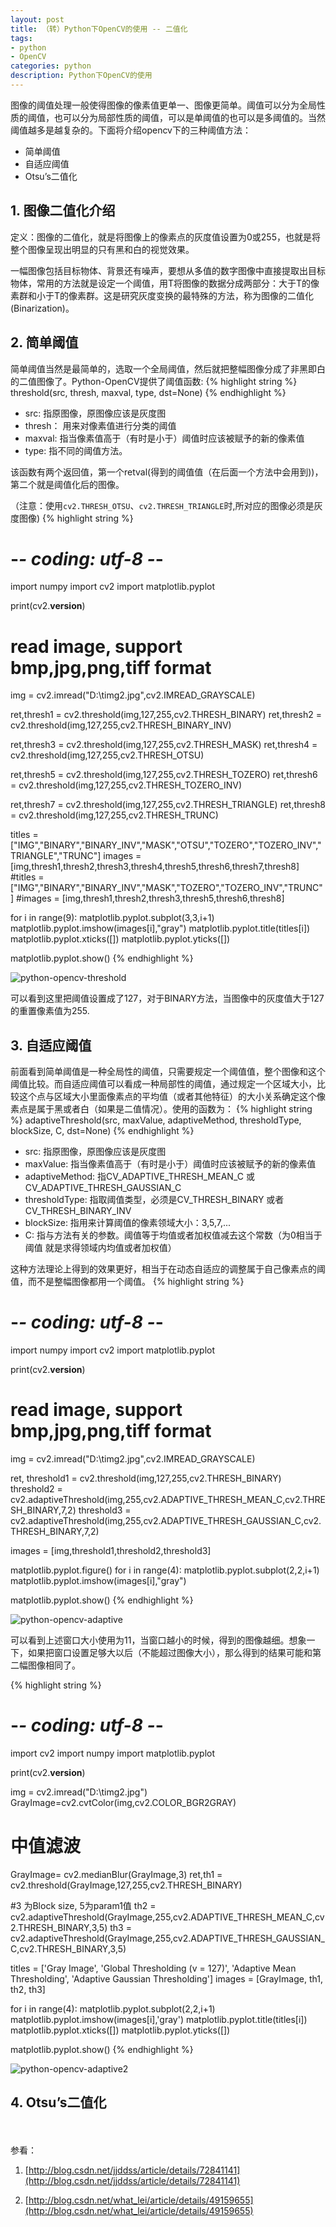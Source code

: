 ```yaml
---
layout: post
title: （转）Python下OpenCV的使用 -- 二值化
tags:
- python
- OpenCV
categories: python
description: Python下OpenCV的使用
---
```


图像的阈值处理一般使得图像的像素值更单一、图像更简单。阈值可以分为全局性质的阈值，也可以分为局部性质的阈值，可以是单阈值的也可以是多阈值的。当然阈值越多是越复杂的。下面将介绍opencv下的三种阈值方法：

* 简单阈值
* 自适应阈值
* Otsu’s二值化

<!-- more -->


## 1. 图像二值化介绍

定义：图像的二值化，就是将图像上的像素点的灰度值设置为0或255，也就是将整个图像呈现出明显的只有黑和白的视觉效果。

一幅图像包括目标物体、背景还有噪声，要想从多值的数字图像中直接提取出目标物体，常用的方法就是设定一个阈值，用T将图像的数据分成两部分：大于T的像素群和小于T的像素群。这是研究灰度变换的最特殊的方法，称为图像的二值化(Binarization)。



## 2. 简单阈值
简单阈值当然是最简单的，选取一个全局阈值，然后就把整幅图像分成了非黑即白的二值图像了。Python-OpenCV提供了阈值函数:
{% highlight string %}
threshold(src, thresh, maxval, type, dst=None)
{% endhighlight %}
* src: 指原图像，原图像应该是灰度图
* thresh： 用来对像素值进行分类的阈值
* maxval: 指当像素值高于（有时是小于）阈值时应该被赋予的新的像素值
* type: 指不同的阈值方法。 

该函数有两个返回值，第一个retval(得到的阈值值（在后面一个方法中会用到))，第二个就是阈值化后的图像。

（注意：使用```cv2.THRESH_OTSU```、```cv2.THRESH_TRIANGLE```时,所对应的图像必须是灰度图像)
{% highlight string %}
# -*- coding: utf-8 -*-

import numpy
import cv2
import matplotlib.pyplot



print(cv2.__version__)

# read image, support bmp,jpg,png,tiff format
img = cv2.imread("D:\\timg2.jpg",cv2.IMREAD_GRAYSCALE)

ret,thresh1 = cv2.threshold(img,127,255,cv2.THRESH_BINARY)
ret,thresh2 = cv2.threshold(img,127,255,cv2.THRESH_BINARY_INV)

ret,thresh3 = cv2.threshold(img,127,255,cv2.THRESH_MASK)
ret,thresh4 = cv2.threshold(img,127,255,cv2.THRESH_OTSU)  

ret,thresh5 = cv2.threshold(img,127,255,cv2.THRESH_TOZERO)
ret,thresh6 = cv2.threshold(img,127,255,cv2.THRESH_TOZERO_INV)

ret,thresh7 = cv2.threshold(img,127,255,cv2.THRESH_TRIANGLE)
ret,thresh8 = cv2.threshold(img,127,255,cv2.THRESH_TRUNC)


titles = ["IMG","BINARY","BINARY_INV","MASK","OTSU","TOZERO","TOZERO_INV","TRIANGLE","TRUNC"]
images = [img,thresh1,thresh2,thresh3,thresh4,thresh5,thresh6,thresh7,thresh8]
#titles = ["IMG","BINARY","BINARY_INV","MASK","TOZERO","TOZERO_INV","TRUNC"]
#images = [img,thresh1,thresh2,thresh3,thresh5,thresh6,thresh8]

for i in range(9):
    matplotlib.pyplot.subplot(3,3,i+1)
    matplotlib.pyplot.imshow(images[i],"gray")
    matplotlib.pyplot.title(titles[i])
    matplotlib.pyplot.xticks([])
    matplotlib.pyplot.yticks([])

matplotlib.pyplot.show()
{% endhighlight %}

![python-opencv-threshold](https://ivanzz1001.github.io/records/assets/img/python/python-opencv-threshold.png)

可以看到这里把阈值设置成了127，对于BINARY方法，当图像中的灰度值大于127的重置像素值为255.


## 3. 自适应阈值

前面看到简单阈值是一种全局性的阈值，只需要规定一个阈值值，整个图像和这个阈值比较。而自适应阈值可以看成一种局部性的阈值，通过规定一个区域大小，比较这个点与区域大小里面像素点的平均值（或者其他特征）的大小关系确定这个像素点是属于黑或者白（如果是二值情况）。使用的函数为：
{% highlight string %}
adaptiveThreshold(src, maxValue, adaptiveMethod, thresholdType, blockSize, C, dst=None)
{% endhighlight %}

* src: 指原图像，原图像应该是灰度图
* maxValue: 指当像素值高于（有时是小于）阈值时应该被赋予的新的像素值
* adaptiveMethod: 指CV_ADAPTIVE_THRESH_MEAN_C 或 CV_ADAPTIVE_THRESH_GAUSSIAN_C
* thresholdType: 指取阈值类型，必须是CV_THRESH_BINARY 或者 CV_THRESH_BINARY_INV
* blockSize: 指用来计算阈值的像素领域大小：3,5,7,...
* C: 指与方法有关的参数。阈值等于均值或者加权值减去这个常数（为0相当于阈值 就是求得领域内均值或者加权值） 

这种方法理论上得到的效果更好，相当于在动态自适应的调整属于自己像素点的阈值，而不是整幅图像都用一个阈值。
{% highlight string %}
# -*- coding: utf-8 -*-

import numpy
import cv2
import matplotlib.pyplot



print(cv2.__version__)

# read image, support bmp,jpg,png,tiff format
img = cv2.imread("D:\\timg2.jpg",cv2.IMREAD_GRAYSCALE)

ret, threshold1 = cv2.threshold(img,127,255,cv2.THRESH_BINARY)
threshold2 = cv2.adaptiveThreshold(img,255,cv2.ADAPTIVE_THRESH_MEAN_C,cv2.THRESH_BINARY,7,2)
threshold3 = cv2.adaptiveThreshold(img,255,cv2.ADAPTIVE_THRESH_GAUSSIAN_C,cv2.THRESH_BINARY,7,2)

images = [img,threshold1,threshold2,threshold3]

matplotlib.pyplot.figure()
for i in range(4):
    matplotlib.pyplot.subplot(2,2,i+1)
    matplotlib.pyplot.imshow(images[i],"gray")


matplotlib.pyplot.show()
{% endhighlight %}

![python-opencv-adaptive](https://ivanzz1001.github.io/records/assets/img/python/python-opencv-adaptive.png)

可以看到上述窗口大小使用为11，当窗口越小的时候，得到的图像越细。想象一下，如果把窗口设置足够大以后（不能超过图像大小），那么得到的结果可能和第二幅图像相同了。

{% highlight string %}
# -*- coding: utf-8 -*-


import cv2
import numpy 
import matplotlib.pyplot


print(cv2.__version__)


img = cv2.imread("D:\\timg2.jpg")
GrayImage=cv2.cvtColor(img,cv2.COLOR_BGR2GRAY)

# 中值滤波
GrayImage= cv2.medianBlur(GrayImage,3)
ret,th1 = cv2.threshold(GrayImage,127,255,cv2.THRESH_BINARY)

#3 为Block size, 5为param1值
th2 = cv2.adaptiveThreshold(GrayImage,255,cv2.ADAPTIVE_THRESH_MEAN_C,cv2.THRESH_BINARY,3,5)
th3 = cv2.adaptiveThreshold(GrayImage,255,cv2.ADAPTIVE_THRESH_GAUSSIAN_C,cv2.THRESH_BINARY,3,5)

titles = ['Gray Image', 'Global Thresholding (v = 127)', 'Adaptive Mean Thresholding', 'Adaptive Gaussian Thresholding']
images = [GrayImage, th1, th2, th3]


for i in range(4):
    matplotlib.pyplot.subplot(2,2,i+1)
    matplotlib.pyplot.imshow(images[i],'gray')
    matplotlib.pyplot.title(titles[i])
    matplotlib.pyplot.xticks([])
    matplotlib.pyplot.yticks([])

matplotlib.pyplot.show()
{% endhighlight %}

![python-opencv-adaptive2](https://ivanzz1001.github.io/records/assets/img/python/python-opencv-adaptive2.png)


## 4. Otsu’s二值化











<br />
<br />
参看：

1) [http://blog.csdn.net/jjddss/article/details/72841141](http://blog.csdn.net/jjddss/article/details/72841141)

2) [http://blog.csdn.net/what_lei/article/details/49159655](http://blog.csdn.net/what_lei/article/details/49159655)



<br />
<br />
<br />

